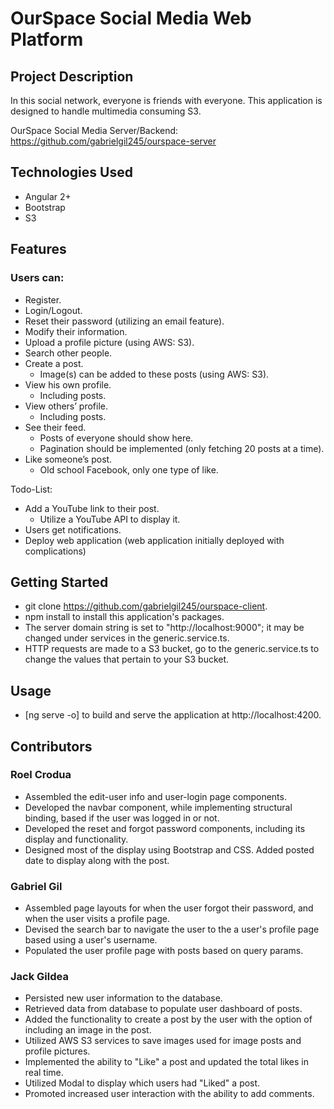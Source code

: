 # OurSpace Social Media Web Platform
## Project Description
In this social network, everyone is friends with everyone. This application is designed to handle multimedia consuming S3.

OurSpace Social Media Server/Backend: https://github.com/gabrielgil245/ourspace-server

## Technologies Used
- Angular 2+
- Bootstrap
- S3

## Features
### Users can:
- Register.
- Login/Logout.
- Reset their password (utilizing an email feature).
- Modify their information.
- Upload a profile picture (using AWS: S3).
- Search other people.
- Create a post.
  - Image(s) can be added to these posts (using AWS: S3).
- View his own profile.
  - Including posts.
- View others’ profile.
  - Including posts.
- See their feed.
  - Posts of everyone should show here.
  - Pagination should be implemented (only fetching 20 posts at a time).
- Like someone’s post.
  - Old school Facebook, only one type of like.

Todo-List:
- Add a YouTube link to their post.
  - Utilize a YouTube API to display it.
- Users get notifications.
- Deploy web application (web application initially deployed with complications)

## Getting Started
- git clone https://github.com/gabrielgil245/ourspace-client.
- npm install to install this application's packages.
- The server domain string is set to "http://localhost:9000"; it may be changed under services in the generic.service.ts.
- HTTP requests are made to a S3 bucket, go to the generic.service.ts to change the values that pertain to your S3 bucket.

## Usage
- [ng serve -o] to build and serve the application at http://localhost:4200.

## Contributors
### Roel Crodua
  - Assembled the edit-user info and user-login page components.
  - Developed the navbar component, while implementing structural binding, based if the user was logged in or not.
  - Developed the reset and forgot password components, including its display and functionality.
  - Designed most of the display using Bootstrap and CSS.
Added posted date to display along with the post.
### Gabriel Gil
  - Assembled page layouts for when the user forgot their password, and when the user visits a profile page.
  - Devised the search bar to navigate the user to the a user's profile page based using a user's username.
  - Populated the user profile page with posts based on query params.
### Jack Gildea
  - Persisted new user information to the database.
  - Retrieved data from database to populate user dashboard of posts.
  - Added the functionality to create a post by the user with the option of including an image in the post.
  - Utilized AWS S3 services to save images used for image posts and profile pictures.
  - Implemented the ability to "Like" a post and updated the total likes in real time.
  - Utilized Modal to display which users had "Liked" a post.
  - Promoted increased user interaction with the ability to add comments.

